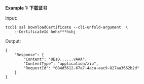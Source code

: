 **Example 1: 下载证书**



Input: 

```
tccli ssl DownloadCertificate --cli-unfold-argument  \
    --CertificateId hehx***hshj
```

Output: 
```
{
    "Response": {
        "Content": "UEsD......vAAA",
        "ContentType": "application/zip",
        "RequestId": "084d5612-67a7-4aca-aac9-827aa3662b2d"
    }
}
```

